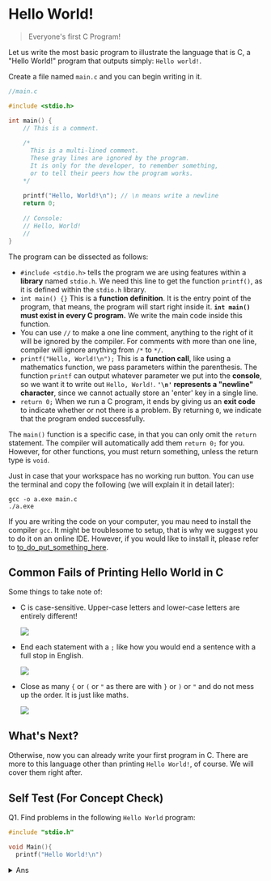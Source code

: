 # Hello World!

> Everyone's first C Program!

Let us write the most basic program to illustrate the language that is C, a "Hello World!" program that outputs simply: `Hello world!`.

Create a file named `main.c` and you can begin writing in it.

```c
//main.c

#include <stdio.h>

int main() {
    // This is a comment.
  
    /* 
      This is a multi-lined comment.
      These gray lines are ignored by the program.
      It is only for the developer, to remember something,
      or to tell their peers how the program works.
    */
  
    printf("Hello, World!\n"); // \n means write a newline
    return 0;
  
    // Console:
    // Hello, World!
    // 
}
```

The program can be dissected as follows:

* `#include <stdio.h>` tells the program we are using features within a **library** named `stdio.h`. We need this line to get the function `printf()`, as it is defined within the `stdio.h` library.
* `int main() {}` This is a **function definition**. It is the entry point of the program, that means, the program will start right inside it. **`int main()` must exist in every C program.** We write the main code inside this function.
* You can use `//` to make a one line comment, anything to the right of it will be ignored by the compiler. For comments with more than one line, compiler will ignore anything from `/*` to `*/`.
* `printf("Hello, World!\n");` This is a **function call**, like using a mathematics function, we pass parameters within the parenthesis. The function `printf` can output whatever parameter we put into the **console**, so we want it to write out `Hello, World!`. **`'\n'` represents a "newline" character**, since we cannot actually store an 'enter' key in a single line.
* `return 0;` When we run a C program, it ends by giving us an **exit code** to indicate whether or not there is a problem. By returning `0`, we indicate that the program ended successfully.

The `main()` function is a specific case, in that you can only omit the `return` statement. The compiler will automatically add them `return 0;` for you. However, for other functions, you must return something, unless the return type is `void`.

Just in case that your workspace has no working run button. You can use the terminal and copy the following (we will explain it in detail later):

```
gcc -o a.exe main.c
./a.exe
```
If you are writing the code on your computer, you mau need to install the compiler `gcc`. It might be troublesome to setup, that is why we suggest you to do it on an online IDE. However, if you would like to install it, please refer to [to_do_put_something_here](https://google.com).

## Common Fails of Printing Hello World in C

Some things to take note of:

* C is case-sensitive. Upper-case letters and lower-case letters are entirely different!

  ![](https://i.imgur.com/Hk5Z699.png)
* End each statement with a `;` like how you would end a sentence with a full stop in English.

  ![](https://i.imgur.com/0fPkaWg.png)
* Close as many `{` or `(` or `"` as there are with `}` or `)` or `"` and do not mess up the order. It is just like maths.

  ![](https://i.imgur.com/xfCwlsq.png)


## What's Next?

Otherwise, now you can already write your first program in C. There are more to this language other than printing `Hello World!`, of course. We will cover them right after.

## Self Test (For Concept Check)
Q1. Find problems in the following `Hello World` program:
```c
#include "stdio.h"

void Main(){
  printf("Hello World!\n")
```
<details>
  <summary>
    Ans
  </summary>
  "stdio.h" should be &ltstdio.h&gt, Main should be main, printf should be ended with semicolon, mising curly bracket at the end.
</details>